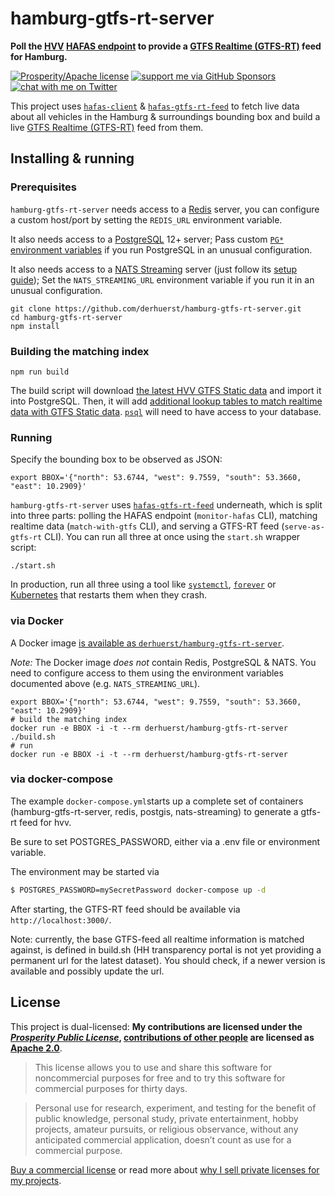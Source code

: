 # hamburg-gtfs-rt-server

**Poll the [HVV](https://en.wikipedia.org/wiki/Hamburger_Verkehrsverbund) [HAFAS endpoint](https://github.com/public-transport/hafas-client/tree/5/p/hvv) to provide a [GTFS Realtime (GTFS-RT)](https://gtfs.org/reference/realtime/v2/) feed for Hamburg.**

[![Prosperity/Apache license](https://img.shields.io/static/v1?label=license&message=Prosperity%2FApache&color=0997E8)](#license)
[![support me via GitHub Sponsors](https://img.shields.io/badge/support%20me-donate-fa7664.svg)](https://github.com/sponsors/derhuerst)
[![chat with me on Twitter](https://img.shields.io/badge/chat%20with%20me-on%20Twitter-1da1f2.svg)](https://twitter.com/derhuerst)

This project uses [`hafas-client`](https://github.com/public-transport/hafas-client) & [`hafas-gtfs-rt-feed`](https://github.com/derhuerst/hafas-gtfs-rt-feed) to fetch live data about all vehicles in the Hamburg & surroundings bounding box and build a live [GTFS Realtime (GTFS-RT)](https://developers.google.com/transit/gtfs-realtime/) feed from them.


## Installing & running

### Prerequisites

`hamburg-gtfs-rt-server` needs access to a [Redis](https://redis.io/) server, you can configure a custom host/port by setting the `REDIS_URL` environment variable.

It also needs access to a [PostgreSQL](https://www.postgresql.org) 12+ server; Pass custom [`PG*` environment variables](https://www.postgresql.org/docs/12/libpq-envars.html) if you run PostgreSQL in an unusual configuration.

It also needs access to a [NATS Streaming](https://docs.nats.io/nats-streaming-concepts/intro) server (just follow its [setup guide](https://docs.nats.io/nats-streaming-server/run)); Set the `NATS_STREAMING_URL` environment variable if you run it in an unusual configuration.

```shell
git clone https://github.com/derhuerst/hamburg-gtfs-rt-server.git
cd hamburg-gtfs-rt-server
npm install
```

### Building the matching index

```shell
npm run build
```

The build script will download [the latest HVV GTFS Static data](https://suche.transparenz.hamburg.de/dataset?esq_type=app&esq_type=dataset&esq_type=document&f=PDF&f=HTML&f=ZIP&f=CSV&f=XML&f=xlsx&f=XLS&f=gml&f=wms&f=wfs&f=rar&f=TXT&f=jpg&f=jpeg&f=ascii&f=png&f=dxf&f=web&f=citygml&f=ert&f=docx&f=ov2&f=tiff&f=xsd&l=dl-de-by-2.0&l=dl-de-zero-2.0&esq_not_all_versions=true&esq_coverage_type=publication&e=vergleichbar&g=transport-und-verkehr&change_search=1&sort=publishing_date+desc%2Ctitle_sort+asc&esq_not_all_versions=true) and import it into PostgreSQL. Then, it will add [additional lookup tables to match realtime data with GTFS Static data](https://github.com/derhuerst/match-gtfs-rt-to-gtfs). [`psql`](https://www.postgresql.org/docs/current/app-psql.html) will need to have access to your database.

### Running

Specify the bounding box to be observed as JSON:

```shell
export BBOX='{"north": 53.6744, "west": 9.7559, "south": 53.3660, "east": 10.2909}'
```

`hamburg-gtfs-rt-server` uses [`hafas-gtfs-rt-feed`](https://github.com/derhuerst/hafas-gtfs-rt-feed) underneath, which is split into three parts: polling the HAFAS endpoint (`monitor-hafas` CLI), matching realtime data (`match-with-gtfs` CLI), and serving a GTFS-RT feed (`serve-as-gtfs-rt` CLI). You can run all three at once using the `start.sh` wrapper script:

```shell
./start.sh
```

In production, run all three using a tool like [`systemctl`](https://www.digitalocean.com/community/tutorials/how-to-use-systemctl-to-manage-systemd-services-and-units), [`forever`](https://github.com/foreversd/forever#readme) or [Kubernetes](https://kubernetes.io) that restarts them when they crash.

### via Docker

A Docker image [is available as `derhuerst/hamburg-gtfs-rt-server`](https://hub.docker.com/r/derhuerst/hamburg-gtfs-rt-server).

*Note:* The Docker image *does not* contain Redis, PostgreSQL & NATS. You need to configure access to them using the environment variables documented above (e.g. `NATS_STREAMING_URL`).

```shell
export BBOX='{"north": 53.6744, "west": 9.7559, "south": 53.3660, "east": 10.2909}'
# build the matching index
docker run -e BBOX -i -t --rm derhuerst/hamburg-gtfs-rt-server ./build.sh
# run
docker run -e BBOX -i -t --rm derhuerst/hamburg-gtfs-rt-server
```

### via docker-compose
The example `docker-compose.yml`starts up a complete set of containers (hamburg-gtfs-rt-server, redis, postgis, nats-streaming) to generate a gtfs-rt feed for hvv.

Be sure to set POSTGRES_PASSWORD, either via a .env file or environment variable.

The environment may be started via 

```sh
$ POSTGRES_PASSWORD=mySecretPassword docker-compose up -d 
```

After starting, the GTFS-RT feed should be available via `http://localhost:3000/`.

Note: currently, the base GTFS-feed all realtime information is matched against, is defined in build.sh (HH transparency portal is not yet providing a permanent url for the latest dataset). You should check, if a newer version is available and possibly update the url.

## License

This project is dual-licensed: **My contributions are licensed under the [*Prosperity Public License*](https://prosperitylicense.com), [contributions of other people](https://github.com/derhuerst/hamburg-gtfs-rt-server/graphs/contributors) are licensed as [Apache 2.0](https://apache.org/licenses/LICENSE-2.0)**.

> This license allows you to use and share this software for noncommercial purposes for free and to try this software for commercial purposes for thirty days.

> Personal use for research, experiment, and testing for the benefit of public knowledge, personal study, private entertainment, hobby projects, amateur pursuits, or religious observance, without any anticipated commercial application, doesn’t count as use for a commercial purpose.

[Buy a commercial license](https://licensezero.com/offers/da2cc40d-42ac-403a-8654-234f088acbe2) or read more about [why I sell private licenses for my projects](https://gist.github.com/derhuerst/0ef31ee82b6300d2cafd03d10dd522f7).
